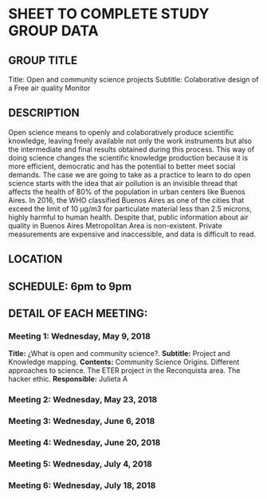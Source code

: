 # SHEET TO COMPLETE STUDY GROUP DATA

## GROUP TITLE
Title: Open and community science projects
Subtitle: Colaborative design of a Free air quality Monitor

## DESCRIPTION
Open science means to openly and colaboratively produce scientific knowledge, leaving freely available not only the work instruments but also the intermediate and final results obtained during this process. This way of doing science changes the scientific knowledge production because it is more efficient, democratic and has the potential to better meet social demands.
The case we are going to take as a practice to learn to do open science starts with the idea that air pollution is an invisible thread that affects the health of 80% of the population in urban centers like Buenos Aires. In 2016, the WHO classified Buenos Aires as one of the cities that exceed the limit of 10 μg/m3 for particulate material less than 2.5 microns, highly harmful to human health. Despite that, public information about air quality in Buenos Aires Metropolitan Area is non-existent. Private measurements are expensive and inaccessible, and data is difficult to read.

## LOCATION

## SCHEDULE: 6pm to 9pm

## DETAIL OF EACH MEETING:

### Meeting 1: Wednesday, May 9, 2018
**Title:** ¿What is open and community science?.
**Subtitle:** Project and Knowledge mapping.
**Contents:** Community Science Origins. Different approaches to science. The ETER project in the Reconquista area. The hacker ethic.
**Responsible:** Julieta A

### Meeting 2: Wednesday, May 23, 2018
### Meeting 3: Wednesday, June 6, 2018
### Meeting 4: Wednesday, June 20, 2018
### Meeting 5: Wednesday, July 4, 2018
### Meeting 6: Wednesday, July 18, 2018
